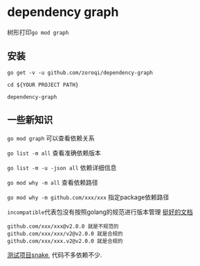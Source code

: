 # dependency graph

树形打印`go mod graph`


## 安装

```
go get -v -u github.com/zoroqi/dependency-graph

cd ${YOUR PROJECT PATH}

dependency-graph
```

## 一些新知识

`go mod graph` 可以查看依赖关系

`go list -m all` 查看准确依赖版本

`go list -m -u -json all` 依赖详细信息

`go mod why -m all` 查看依赖路径

`go mod why -m github.com/xxx/xxx` 指定package依赖路径

`incompatible`代表包没有按照golang的规范进行版本管理 [挺好的文档](https://github.com/RainbowMango/GoExpertProgramming)
 
```
github.com/xxx/xxx@v2.0.0 就是不规范的 
github.com/xxx/xxx/v2@v2.0.0 就是合规的
github.com/xxx/xxx.v2@v2.0.0 就是合规的
```

[测试项目snake](https://github.com/1024casts/snake), 代码不多依赖不少.

